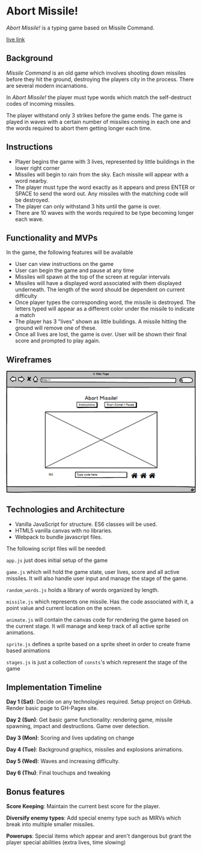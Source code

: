 # Abort Missile!

_Abort Missile!_ is a typing game based on Missile Command.

[live link](https://adamjacobson.github.io/Abort-Missile/)

## Background

_Missile Command_ is an old game which involves shooting down missiles before they hit the ground, destroying the players city in the process. There are several modern incarnations.

In _Abort Missile!_ the player must type words which match the self-destruct codes of incoming missiles.

The player withstand only 3 strikes before the game ends. The game is played in waves with a certain number of missiles coming in each one and the words required to abort them getting longer each time.

## Instructions

- Player begins the game with 3 lives, represented by little buildings in the lower right corner
- Missiles will begin to rain from the sky. Each missile will appear with a word nearby.
- The player must type the word exactly as it appears and press ENTER or SPACE to send the word out. Any missiles with the matching code will be destroyed.
- The player can only withstand 3 hits until the game is over.
- There are 10 waves with the words required to be type becoming longer each wave.

## Functionality and MVPs

In the game, the following features will be available
- User can view instructions on the game
- User can begin the game and pause at any time
- Missiles will spawn at the top of the screen at regular intervals
- Missiles will have a displayed word associated with them displayed underneath. The length of the word should be dependent on current difficulty
- Once player types the corresponding word, the missile is destroyed. The letters typed will appear as a different color under the missile to indicate a match
- The player has 3 "lives" shown as little buildings. A missile hitting the ground will remove one of these.
- Once all lives are lost, the game is over. User will be shown their final score and prompted to play again.

## Wireframes

![overview](https://github.com/AdamJacobson/Abort-Missile/blob/master/docs/wireframes/overview.png)

## Technologies and Architecture

- Vanilla JavaScript for structure. ES6 classes will be used.
- HTML5 vanilla canvas with no libraries.
- Webpack to bundle javascript files.

The following script files will be needed:

`app.js` just does initial setup of the game

`game.js` which will hold the game state, user lives, score and all active missiles. It will also handle user input and manage the stage of the game.

`random_words.js` holds a library of words organized by length.

`missile.js` which represents one missile. Has the code associated with it, a point value and current location on the screen.

`animate.js` will contain the canvas code for rendering the game based on the current stage. It will manage and keep track of all active sprite animations.

`sprite.js` defines a sprite based on a sprite sheet in order to create frame based animations

`stages.js` is just a collection of `consts`'s which represent the stage of the game

## Implementation Timeline

**Day 1 (Sat)**: Decide on any technologies required. Setup project on GitHub. Render basic page to GH-Pages site.

**Day 2 (Sun)**: Get basic game functionality: rendering game, missile spawning, impact and destructions. Game over detection.

**Day 3 (Mon)**: Scoring and lives updating on change

**Day 4 (Tue)**: Background graphics, missiles and explosions animations.

**Day 5 (Wed)**: Waves and increasing difficulty.

**Day 6 (Thu)**: Final touchups and tweaking

## Bonus features

**Score Keeping**: Maintain the current best score for the player.

**Diversify enemy types**: Add special enemy type such as MIRVs which break into multiple smaller missiles.

**Powerups**: Special items which appear and aren't dangerous but grant the player special abilities (extra lives, time slowing)
